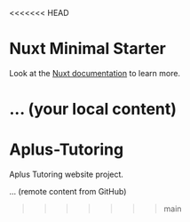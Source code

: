 <<<<<<< HEAD
# Nuxt Minimal Starter

Look at the [Nuxt documentation](https://nuxt.com/docs/getting-started/introduction) to learn more.

... (your local content)
=======
# Aplus-Tutoring

Aplus Tutoring website project.

... (remote content from GitHub)
>>>>>>> main